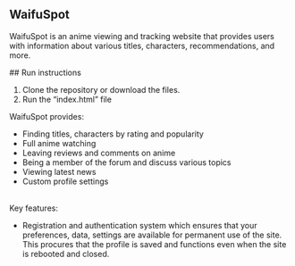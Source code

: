 ## **WaifuSpot**
WaifuSpot is an anime viewing and tracking website that provides users with information about various titles, characters, recommendations, and more. <br>

\#\# Run instructions
1.	Clone the repository or download the files.
2.	Run the “index.html” file <br>

WaifuSpot provides:
-	Finding titles, characters by rating and popularity
-	Full anime watching
-	Leaving reviews and comments on anime
-	Being a member of the forum and discuss various topics
-	Viewing latest news
-	Сustom profile settings <br> <br>

Key features:
-	Registration and authentication system which ensures that your preferences, data, settings are available for permanent use of the site. This procures that the profile is saved and functions even when the site is rebooted and closed.
